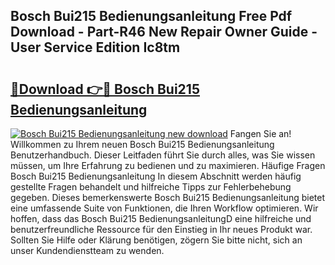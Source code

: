 ## Bosch Bui215 Bedienungsanleitung Free Pdf Download - Part-R46 New Repair Owner Guide - User Service Edition Ic8tm

# <h2><a href="http://df54o26.blite.top/?on=Bosch+Bui215+Bedienungsanleitung">🔗Download 👉🔴 Bosch Bui215 Bedienungsanleitung</a></h2>

[![Bosch Bui215 Bedienungsanleitung new download](https://i.imgur.com/lujVjoI.png)](http://df54o26.blite.top/?on=Bosch+Bui215+Bedienungsanleitung)
Fangen Sie an! Willkommen zu Ihrem neuen Bosch Bui215 Bedienungsanleitung Benutzerhandbuch. Dieser Leitfaden führt Sie durch alles, was Sie wissen müssen, um Ihre Erfahrung zu bedienen und zu maximieren. Häufige Fragen Bosch Bui215 Bedienungsanleitung In diesem Abschnitt werden häufig gestellte Fragen behandelt und hilfreiche Tipps zur Fehlerbehebung gegeben. Dieses bemerkenswerte Bosch Bui215 Bedienungsanleitung bietet eine umfassende Suite von Funktionen, die Ihren Workflow optimieren. Wir hoffen, dass das Bosch Bui215 BedienungsanleitungD eine hilfreiche und benutzerfreundliche Ressource für den Einstieg in Ihr neues Produkt war. Sollten Sie Hilfe oder Klärung benötigen, zögern Sie bitte nicht, sich an unser Kundendienstteam zu wenden.
